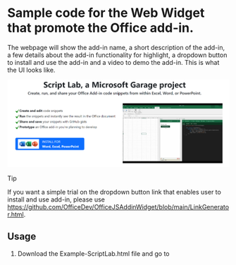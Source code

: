 # Sample code for the Web Widget that promote the Office add-in.

The webpage will show the add-in name, a short description of the add-in, a few details about the add-in functionality for highlight, a dropdown button to install and use the add-in and a video to demo the add-in. This is what the UI looks like.

<img alt="DemoUI.png" src="https://github.com/OfficeDev/OfficeJSAddinWidget/blob/main/Example-ScriptLab-DemoUI.png">

> [!TIP]
> If you want a simple trial on the dropdown button link that enables user to install and use add-in, please use https://github.com/OfficeDev/OfficeJSAddinWidget/blob/main/LinkGenerator.html.

## Usage

1. Download the Example-ScriptLab.html file and go to <script> at line 55.

2. Config the paramenters under "Paramenters that need to config" part.<br>
	a. <strong>addinId</strong><br>
		This is the unique add-in ID. You can get the correct value by following below steps.<br>
		1) Go to https://appsource.microsoft.com/en-US/ from your browser.<br>
		2) Input your Office add-in name in the search bar on top center of AppSource homepage.<br>
		3) Click your add-in in the seach results.<br>
		4) The add-in information page will be automatically displayed in current tab.<br>
		5) The add-in ID is in the URL.<br>
   For example, if the URL is https://appsource.microsoft.com/en-US/product/office/WA104380862?tab=Overview, then "WA104380862" is the add-in ID that you should input for this parameter in sample code.
		
	b. <strong>addinName</strong><br>
		This is the add-in name. You can get the correct value by following below steps.<br>
		1) Go to the webpage in 2.a.4).<br>
		2) The add-in name is displayed as the title on right of the add-in icon.<br>
   For example, if the webpage is https://appsource.microsoft.com/en-US/product/office/WA104380862?tab=Overview, then "Script Lab, a Microsoft Garage project" is the add-in ID that you should input for this parameter in sample code.
		
	c. <strong>wordOnlineSupported, excelOnlineSupported, powerpointOnlineSupported, desktopSupported</strong><br>
		This is the Office products that this add-in supports. You can get the correct value by following below steps.<br>
		1) Go to the webpage in 2.a.4).<br>
		2) Click "details + support" tab on the webpage.<br>
		3) Scroll down to "Products supported" section.<br>
			- If "Word on the web" is in the list, then set wordOnlineSupported to true. Otherwise, set it to false.<br>
			- If "Excel on the web" is in the list, then set excelOnlineSupported to true. Otherwise, set it to false.<br>
			- If "PowerPoint on the web" is in the list, then set powerpointOnlineSupported to true. Otherwise, set it to false.<br>
			- If any item contains "Windows" or "Mac", then set desktopSupported to true. Otherwise, set it to false.<br>
			
	d. <strong>addinShortDescription</strong><br>
		This is the short description for the add-in which is displayed on the webpage. Please customize it as you need. 
		
	e. <strong>addinDetails</strong><br>
		This is for descriptions about the add-in functionalities displayed on the webpage. It is implemented as 2D Array. Each row is one piece of description. The first column is the highlighted text for summary of current description, and the second column is for more explanation for currect description. Please customize the text as you need.
		
   Note: It is free for you to add/remove the row count to display more/less descriptions. But if you prefer to not use 2D Array, please also update the for Loop in setContent() which is located at line 95 to line 103. 
		
	f. <strong>demoVideoLink</strong><br>
		This is for the demo video that display on the webpage. Please customize it as you need.
		
4. Save the html file and open by browser. Verify the UI and dropdown links works for your scenario.

5. Make any additional changes to the sample code as you need, and integrete it into your website.

## Special Notice

The project is currently for experiment and test only. 

The deeplink for the dropdown button is possible to change in the future when needed. In the case it changes, any user of this sample code may need to update your code.

The deeplink can successfully open an Office document with your add-in and the end users can use your add-in for below scenarios only.

1. The add-in is public published, so that it can be found from Office AppSource https://appsource.microsoft.com/.

2. The Office store is enabled for the end user.




## Contributing

This project welcomes contributions and suggestions.  Most contributions require you to agree to a
Contributor License Agreement (CLA) declaring that you have the right to, and actually do, grant us
the rights to use your contribution. For details, visit https://cla.opensource.microsoft.com.

When you submit a pull request, a CLA bot will automatically determine whether you need to provide
a CLA and decorate the PR appropriately (e.g., status check, comment). Simply follow the instructions
provided by the bot. You will only need to do this once across all repos using our CLA.

This project has adopted the [Microsoft Open Source Code of Conduct](https://opensource.microsoft.com/codeofconduct/).
For more information see the [Code of Conduct FAQ](https://opensource.microsoft.com/codeofconduct/faq/) or
contact [opencode@microsoft.com](mailto:opencode@microsoft.com) with any additional questions or comments.

## Trademarks

This project may contain trademarks or logos for projects, products, or services. Authorized use of Microsoft 
trademarks or logos is subject to and must follow 
[Microsoft's Trademark & Brand Guidelines](https://www.microsoft.com/en-us/legal/intellectualproperty/trademarks/usage/general).
Use of Microsoft trademarks or logos in modified versions of this project must not cause confusion or imply Microsoft sponsorship.
Any use of third-party trademarks or logos are subject to those third-party's policies.
